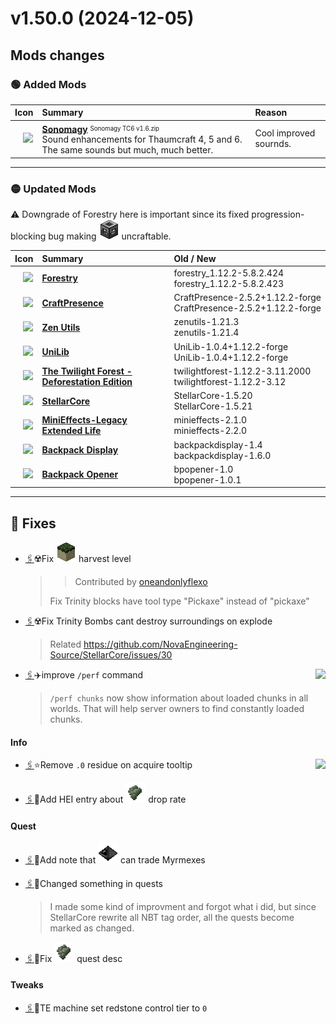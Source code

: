 # v1.50.0 (2024-12-05)
## Mods changes
### 🟢 Added Mods

Icon | Summary | Reason
----:|:--------|:-------
<img src="https://media.forgecdn.net/avatars/thumbnails/195/574/30/30/636879999102676331.png"            > |                               [**Sonomagy**](https://www.curseforge.com/minecraft/texture-packs/sonomagy)               <sup><sub>Sonomagy TC6 v1.6.zip                            </sub></sup><br>Sound enhancements for Thaumcraft 4, 5 and 6. The same sounds but much, much better. | Cool improved sournds.
-----------

### 🟡 Updated Mods

⚠️ Downgrade of Forestry here is important since its fixed progression-blocking bug making ![](https://github.com/Krutoy242/mc-icons/raw/master/i/thermalexpansion/frame__0.png "Machine Frame") uncraftable.

Icon | Summary | Old / New
----:|:--------|:---------
<img src="https://media.forgecdn.net/avatars/thumbnails/5/961/30/30/635351438467975270.png"              > |                               [**Forestry**](https://www.curseforge.com/minecraft/mc-mods/forestry)                    | <nobr>forestry_1.12.2-5.8.2.424</nobr><br><nobr>forestry_1.12.2-5.8.2.423</nobr>
<img src="https://media.forgecdn.net/avatars/thumbnails/159/374/30/30/636658415780463602.png"            > |                          [**CraftPresence**](https://www.curseforge.com/minecraft/mc-mods/craftpresence)               | <nobr>CraftPresence-2.5.2+1.12.2-forge</nobr><br><nobr>CraftPresence-2.5.2+1.12.2-forge</nobr>
<img src="https://media.forgecdn.net/avatars/thumbnails/292/428/30/30/637325593905195388.png"            > |                              [**Zen Utils**](https://www.curseforge.com/minecraft/mc-mods/zenutil)                     | <nobr>zenutils-1.21.3</nobr><br><nobr>zenutils-1.21.4</nobr>
<img src="https://media.forgecdn.net/avatars/thumbnails/1047/367/30/30/638575733030598020.png"           > |                                 [**UniLib**](https://www.curseforge.com/minecraft/mc-mods/unilib)                      | <nobr>UniLib-1.0.4+1.12.2-forge</nobr><br><nobr>UniLib-1.0.4+1.12.2-forge</nobr>
<img src="https://media.forgecdn.net/avatars/thumbnails/1039/486/30/30/638565026830206762.png"           > |[**The Twilight Forest - Deforestation Edition**](https://www.curseforge.com/minecraft/mc-mods/the-twilight-forest-deforestation-edition)| <nobr>twilightforest-1.12.2-3.11.2000</nobr><br><nobr>twilightforest-1.12.2-3.12</nobr>
<img src="https://media.forgecdn.net/avatars/thumbnails/1040/449/30/30/638566423721005726.png"           > |                            [**StellarCore**](https://www.curseforge.com/minecraft/mc-mods/stellarcore)                 | <nobr>StellarCore-1.5.20</nobr><br><nobr>StellarCore-1.5.21</nobr>
<img src="https://media.forgecdn.net/avatars/thumbnails/1057/908/30/30/638588800856609371.png"           > |       [**MiniEffects-Legacy Extended Life**](https://www.curseforge.com/minecraft/mc-mods/minieffects-legacy-extended-life)| <nobr>minieffects-2.1.0</nobr><br><nobr>minieffects-2.2.0</nobr>
<img src="https://media.forgecdn.net/avatars/thumbnails/1109/618/30/30/638660579625539174.png"           > |                       [**Backpack Display**](https://www.curseforge.com/minecraft/mc-mods/backpack-display)            | <nobr>backpackdisplay-1.4</nobr><br><nobr>backpackdisplay-1.6.0</nobr>
<img src="https://media.forgecdn.net/avatars/thumbnails/1124/518/30/30/638681479315906754.png"           > |                        [**Backpack Opener**](https://www.curseforge.com/minecraft/mc-mods/backpack-opener)             | <nobr>bpopener-1.0</nobr><br><nobr>bpopener-1.0.1</nobr>
-----------

## 🐛 Fixes

* [🖇](https://github.com/Krutoy242/Enigmatica2Expert-Extended/commit/04b358829c1c30d7df49a5cb60f9da7201d420dd)☢️Fix ![](https://github.com/Krutoy242/mc-icons/raw/master/i/trinity/trinitite__0.png "Trinitite-covered Sand") harvest level
  > > Contributed by [oneandonlyflexo](theoneandonlyflexo@gmail.com)
  >
  > Fix Trinity blocks have tool type "Pickaxe" instead of "pickaxe"
* [🖇](https://github.com/Krutoy242/Enigmatica2Expert-Extended/commit/3af34ed1c7353b1580439cbbfbc5b2ba3a1cd489)☢️Fix Trinity Bombs cant destroy surroundings on explode
  > Related https://github.com/NovaEngineering-Source/StellarCore/issues/30
* <img src="https://i.imgur.com/lUQU8zy.png" align=right> [🖇](https://github.com/Krutoy242/Enigmatica2Expert-Extended/commit/afac7fff3c7491e0802753dc9f2a7d02d79465f2)✈️improve `/perf` command
  > `/perf chunks` now show information about loaded chunks in all worlds.
  > That will help server owners to find constantly loaded chunks.

#### Info

* <img src="https://i.imgur.com/TxSGZ4Z.png" align=right> [🖇](https://github.com/Krutoy242/Enigmatica2Expert-Extended/commit/dca7bb6b830025226386ff9f6e9a6b9b59afe996)⭐Remove `.0` residue on acquire tooltip
  > 
* [🖇](https://github.com/Krutoy242/Enigmatica2Expert-Extended/commit/7859669f0bcf73eec8d80a3e9457e484da3a9da1)📝Add HEI entry about ![](https://github.com/Krutoy242/mc-icons/raw/master/i/trinity/trinitite_shard__0__59733133.png "Trinitite Shard") drop rate
  > 

#### Quest

* [🖇](https://github.com/Krutoy242/Enigmatica2Expert-Extended/commit/59b4e3225bbcf485565e796f06e1191167947df2)📖Add note that ![](https://github.com/Krutoy242/mc-icons/raw/master/i/opencomputers/robot__0.png "Generic Robot") can trade Myrmexes
  > 
* [🖇](https://github.com/Krutoy242/Enigmatica2Expert-Extended/commit/abb0a4409cb0487f94fcb612eff46840fa944d04)📖Changed something in quests
  > I made some kind of improvment and forgot what i did, but since StellarCore rewrite all NBT tag order, all the quests become marked as changed.
* [🖇](https://github.com/Krutoy242/Enigmatica2Expert-Extended/commit/0849f76cb03659e649dc1c801a638a8255329f30)📖Fix ![](https://github.com/Krutoy242/mc-icons/raw/master/i/trinity/trinitite_shard__0__59733133.png "Trinitite Shard") quest desc
  > 

#### Tweaks

* [🖇](https://github.com/Krutoy242/Enigmatica2Expert-Extended/commit/cda161ef94815da880f0aab38ecf6eaa2bf1036c)🧧TE machine set redstone control tier to `0`
  > 



